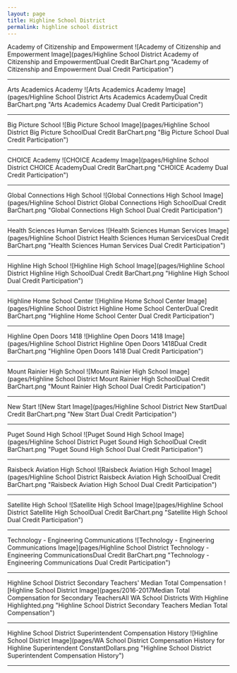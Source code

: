 ```yaml
---
layout: page
title: Highline School District
permalink: highline school district
---
```



Academy of Citizenship and Empowerment
![Academy of Citizenship and Empowerment Image](pages/Highline School District Academy of Citizenship and EmpowermentDual Credit BarChart.png "Academy of Citizenship and Empowerment Dual Credit Participation")

___

Arts   Academics Academy
![Arts   Academics Academy Image](pages/Highline School District Arts   Academics AcademyDual Credit BarChart.png "Arts   Academics Academy Dual Credit Participation")

___

Big Picture School
![Big Picture School Image](pages/Highline School District Big Picture SchoolDual Credit BarChart.png "Big Picture School Dual Credit Participation")

___

CHOICE Academy
![CHOICE Academy Image](pages/Highline School District CHOICE AcademyDual Credit BarChart.png "CHOICE Academy Dual Credit Participation")

___

Global Connections High School
![Global Connections High School Image](pages/Highline School District Global Connections High SchoolDual Credit BarChart.png "Global Connections High School Dual Credit Participation")

___

Health Sciences   Human Services
![Health Sciences   Human Services Image](pages/Highline School District Health Sciences   Human ServicesDual Credit BarChart.png "Health Sciences   Human Services Dual Credit Participation")

___

Highline High School
![Highline High School Image](pages/Highline School District Highline High SchoolDual Credit BarChart.png "Highline High School Dual Credit Participation")

___

Highline Home School Center
![Highline Home School Center Image](pages/Highline School District Highline Home School CenterDual Credit BarChart.png "Highline Home School Center Dual Credit Participation")

___

Highline Open Doors 1418
![Highline Open Doors 1418 Image](pages/Highline School District Highline Open Doors 1418Dual Credit BarChart.png "Highline Open Doors 1418 Dual Credit Participation")

___

Mount Rainier High School
![Mount Rainier High School Image](pages/Highline School District Mount Rainier High SchoolDual Credit BarChart.png "Mount Rainier High School Dual Credit Participation")

___

New Start
![New Start Image](pages/Highline School District New StartDual Credit BarChart.png "New Start Dual Credit Participation")

___

Puget Sound High School
![Puget Sound High School Image](pages/Highline School District Puget Sound High SchoolDual Credit BarChart.png "Puget Sound High School Dual Credit Participation")

___

Raisbeck Aviation High School
![Raisbeck Aviation High School Image](pages/Highline School District Raisbeck Aviation High SchoolDual Credit BarChart.png "Raisbeck Aviation High School Dual Credit Participation")

___

Satellite High School
![Satellite High School Image](pages/Highline School District Satellite High SchoolDual Credit BarChart.png "Satellite High School Dual Credit Participation")

___

Technology - Engineering   Communications
![Technology - Engineering   Communications Image](pages/Highline School District Technology - Engineering   CommunicationsDual Credit BarChart.png "Technology - Engineering   Communications Dual Credit Participation")

___

Highline School District Secondary Teachers' Median Total Compensation
![Highline School District Image](pages/2016-2017Median Total Compensation for Secondary TeachersAll WA School Districts With Highline Highlighted.png "Highline School District Secondary Teachers Median Total Compensation")

___

Highline School District Superintendent Compensation History
![Highline School District Image](pages/WA School District Compensation History for Highline Superintendent ConstantDollars.png "Highline School District Superintendent Compensation History")

___

